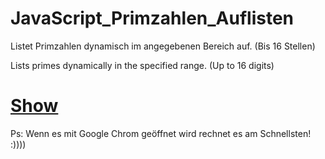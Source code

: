 # JavaScript_Primzahlen_Auflisten

Listet Primzahlen dynamisch im angegebenen Bereich auf. (Bis 16 Stellen)

Lists primes dynamically in the specified range. (Up to 16 digits)

# [Show](https://sauternic.github.io/JavaScript_Primzahlen_Auflisten/)


Ps: Wenn es mit Google Chrom geöffnet wird rechnet es am Schnellsten! :))))

